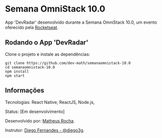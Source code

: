 # Semana OmniStack 10.0

App 'DevRadar' desenvolvido durante a Semana OmniStack 10.0, um evento oferecido pela [Rocketseat](https://rocketseat.com.br/).

## Rodando o App 'DevRadar'
Clone o projeto e instale as dependências:

```
git clone https://github.com/dev-math/semanaomnistack-10.0
cd semanaomnistack-10.0
npm install
npm start
```

## Informações
Tecnologias: React Native, ReactJS, Node.js,

Status: [Em desenvolvimento]

Desenvolvido por: [Matheus Rocha](https://twitter.com/matheustemh/).

Instrutor: [Diego Fernandes - @diego3g](https://github.com/diego3g).